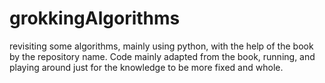 # grokkingAlgorithms
revisiting some algorithms, mainly using python, with the help of the book by the repository name. Code mainly adapted from the book, running, and playing around just for the knowledge to be more fixed and whole.
